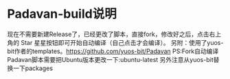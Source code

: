 # Padavan-build说明
现在不需要新建Release了，已经更改了脚本，直接fork，修改好之后，点击右上角的 Star 星星按钮即可开始自动编译（自己点击才会编译）。 另附：使用了yuos-bit作者的templates。https://github.com/yuos-bit/Padavan PS:Fork自动编译Padavan脚本需要把Ubuntu版本更改一下:ubuntu-latest
另外注意从yuos-bit替换一下packages
